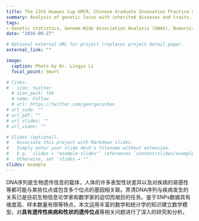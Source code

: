 ```yaml
---
title: The 13th Huawei Cup GMCM, Chinese Graduate Innovation Practice Series Competition, Second Prize
summary: Analysis of genetic locus with inherited diseases and traits.
tags:
- Genetic statistics, Genome-Wide Association Analysis (GWAS), Numerical Coding, Particle Swarm Optimization
date: "2016-09-27"

# Optional external URL for project (replaces project detail page).
external_link: ""

image:
  caption: Photo by Dr. Lingyu Li
  focal_point: Smart

# links:
# - icon: twitter
  # icon_pack: fab
  # name: Follow
  # url: https://twitter.com/georgecushen
# url_code: ""
# url_pdf: ""
# url_slides: ""
# url_video: ""

# Slides (optional).
#   Associate this project with Markdown slides.
#   Simply enter your slide deck's filename without extension.
#   E.g. `slides = "example-slides"` references `content/slides/example-slides.md`.
#   Otherwise, set `slides = ""`.
slides: example
---
```


DNA序列是生物遗传信息的载体，人体的许多表型性状差异以及对疾病的易感性等都可能与某些位点或包含多个位点的基因相关联。弄清DNA序列与疾病发生的关系已是目前生物信息论学家和数学家的迫切而艰巨的任务。鉴于SNPs数据具有维度高、样本数量有限等特点，本文运用丰富的数学和统计学的知识建立数学模型，对**具有遗传性疾病和性状的遗传位点**等相关问题进行了深入的研究和分析。